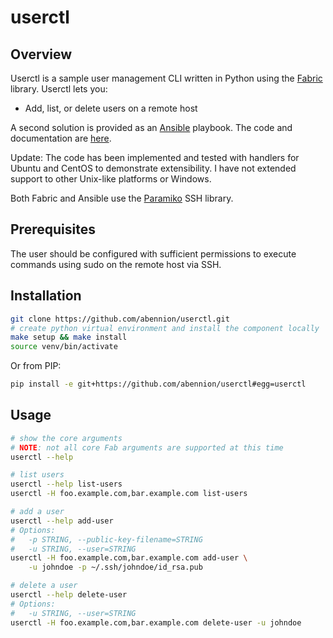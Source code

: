# userctl

## Overview

Userctl is a sample user management CLI written in Python using the
[Fabric](https://github.com/fabric/fabric) library. Userctl lets you:

* Add, list, or delete users on a remote host

A second solution is provided as an [Ansible](https://www.ansible.com/)
playbook. The code and documentation are [here](ansible).

Update: The code has been implemented and tested with handlers for Ubuntu and
CentOS to demonstrate extensibility. I have not extended support to other
Unix-like platforms or Windows.

Both Fabric and Ansible use the
[Paramiko](https://github.com/paramiko/paramiko) SSH library.

## Prerequisites

The user should be configured with sufficient permissions to execute commands
using sudo on the remote host via SSH.

## Installation

```bash
git clone https://github.com/abennion/userctl.git
# create python virtual environment and install the component locally
make setup && make install
source venv/bin/activate
```

Or from PIP:

```bash
pip install -e git+https://github.com/abennion/userctl#egg=userctl
```

## Usage

```bash
# show the core arguments
# NOTE: not all core Fab arguments are supported at this time
userctl --help

# list users
userctl --help list-users
userctl -H foo.example.com,bar.example.com list-users

# add a user
userctl --help add-user
# Options:
#   -p STRING, --public-key-filename=STRING
#   -u STRING, --user=STRING
userctl -H foo.example.com,bar.example.com add-user \
    -u johndoe -p ~/.ssh/johndoe/id_rsa.pub

# delete a user
userctl --help delete-user
# Options:
#   -u STRING, --user=STRING
userctl -H foo.example.com,bar.example.com delete-user -u johndoe
```